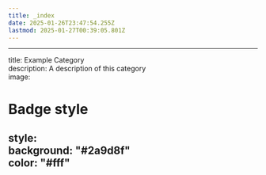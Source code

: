 ```yaml
---
title: _index
date: 2025-01-26T23:47:54.255Z
lastmod: 2025-01-27T00:39:05.801Z
---
```

***

title: Example Category\
description: A description of this category\
image:

# Badge style

style:\
background: "#2a9d8f"\
color: "#fff"
-------------
